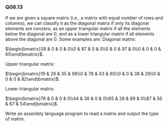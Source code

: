 
### Q06.13

If we are given a square matrix (i.e., a matrix with equal number of rows and columns), we can classify it as the diagonal matrix if only its diagonal elements are nonzero; as an upper triangular matrix if all the elements below the diagonal are 0; and as a lower triangular matrix if all elements above the diagonal are 0. Some examples are: Diagonal matrix:

$\begin{bmatrix}28 & 0 & 0 & 0\\0 & 87 & 0 & 0\\0 & 0  & 97 & 0\\0 & 0 & 0 & 65\end{bmatrix}$.

Upper triangular matrix:

$\begin{bmatrix}19 & 26 & 35 & 98\\0 & 78 & 43 & 65\\0 & 0  & 38 & 29\\0 & 0 & 0 & 82\end{bmatrix}$.

Lower triangular matrix:

$\begin{bmatrix}76 & 0 & 0 & 0\\44 & 38 & 0 & 0\\65 & 28 & 89 & 0\\87 & 56 & 67 & 54\end{bmatrix}$.

Write an assembly language program to read a matrix and output the type of matrix.